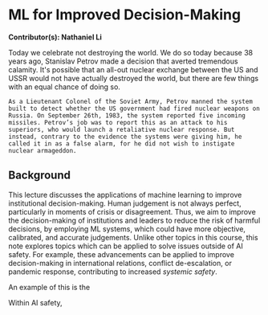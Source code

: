 # ML for Improved Decision-Making
**Contributor(s): Nathaniel Li**

Today we celebrate not destroying the world. We do so today because 38 years ago, Stanislav Petrov made a decision that averted tremendous calamity. It's possible that an all-out nuclear exchange between the US and USSR would not have actually destroyed the world, but there are few things with an equal chance of doing so.

    As a Lieutenant Colonel of the Soviet Army, Petrov manned the system built to detect whether the US government had fired nuclear weapons on Russia. On September 26th, 1983, the system reported five incoming missiles. Petrov’s job was to report this as an attack to his superiors, who would launch a retaliative nuclear response. But instead, contrary to the evidence the systems were giving him, he called it in as a false alarm, for he did not wish to instigate nuclear armageddon. 

## Background
This lecture discusses the applications of machine learning to improve institutional decision-making. Human judgement is not always perfect, particularly in moments of crisis or disagreement. Thus, we aim to improve the decision-making of institutions and leaders to reduce the risk of harmful decisions, by employing ML systems, which could have more objective, calibrated, and accurate judgements. Unlike other topics in this course, this note explores topics which can be applied to solve issues outside of AI safety. For example, these advancements can be applied to improve decision-making in international relations, conflict de-escalation, or pandemic response, contributing to increased *systemic safety*.

An example of this is the 

Within AI safety, 